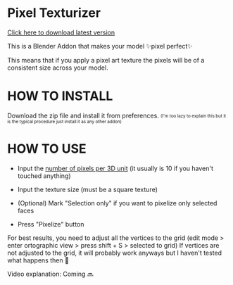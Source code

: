 # Pixel Texturizer

[Click here to download latest version](https://github.com/RabidTunes/pixeltexturizer/releases/download/0.9/RabidPixelTexturizer-0.9.zip)

This is a Blender Addon that makes your model ✨pixel perfect✨

This means that if you apply a pixel art texture the pixels will be of a consistent size across your model.

# HOW TO INSTALL

Download the zip file and install it from preferences. <sub><sup>(I'm too lazy to explain this but it is the typical procedure just install it as any other addon)</sup></sub>

# HOW TO USE

- Input the [number of pixels per 3D unit](https://github.com/RabidTunes/pixeltexturizer/blob/main/FAQ.md) (it usually is 10 if you haven't touched anything)

- Input the texture size (must be a square texture)

- (Optional) Mark "Selection only" if you want to pixelize only selected faces

- Press "Pixelize" button

For best results, you need to adjust all the vertices to the grid (edit mode > enter ortographic view > press shift + S > selected to grid)
If vertices are not adjusted to the grid, it will probably work anyways but I haven't tested what happens then 👀

Video explanation: Coming 🔜
